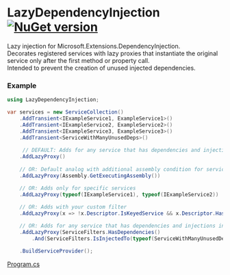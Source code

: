 # LazyDependencyInjection [![NuGet version](https://badge.fury.io/nu/LazyDependencyInjection.svg?7)](http://badge.fury.io/nu/LazyDependencyInjection)
Lazy injection for Microsoft.Extensions.DependencyInjection.\
Decorates registered services with lazy proxies that instantiate the original service only after the first method or property call.\
Intended to prevent the creation of unused injected dependencies.

### Example
```C#
using LazyDependencyInjection;

var services = new ServiceCollection()
    .AddTransient<IExampleService1, ExampleService1>()
    .AddTransient<IExampleService2, ExampleService2>()
    .AddTransient<IExampleService3, ExampleService3>()
    .AddTransient<ServiceWithManyUnusedDeps>()
     
     // DEFAULT: Adds for any service that has dependencies and injections into other services with multiple methods and dependencies
    .AddLazyProxy()
    
    // OR: Default analog with additional assembly condition for services
    .AddLazyProxy(Assembly.GetExecutingAssembly())

    // OR: Adds only for specific services
    .AddLazyProxy(typeof(IExampleService1), typeof(IExampleService2))
    
    // OR: Adds with your custom filter
    .AddLazyProxy(x => !x.Descriptor.IsKeyedService && x.Descriptor.HasDependenciesCountGreaterThan(0))

    // OR: Adds for any service that has dependencies and injections into specific services
    .AddLazyProxy(ServiceFilters.HasDependencies()
        .And(ServiceFilters.IsInjectedTo(typeof(ServiceWithManyUnusedDeps))))

    .BuildServiceProvider();
```

[Program.cs](https://github.com/mustaddon/LazyDependencyInjection/blob/main/Example/Program.cs)